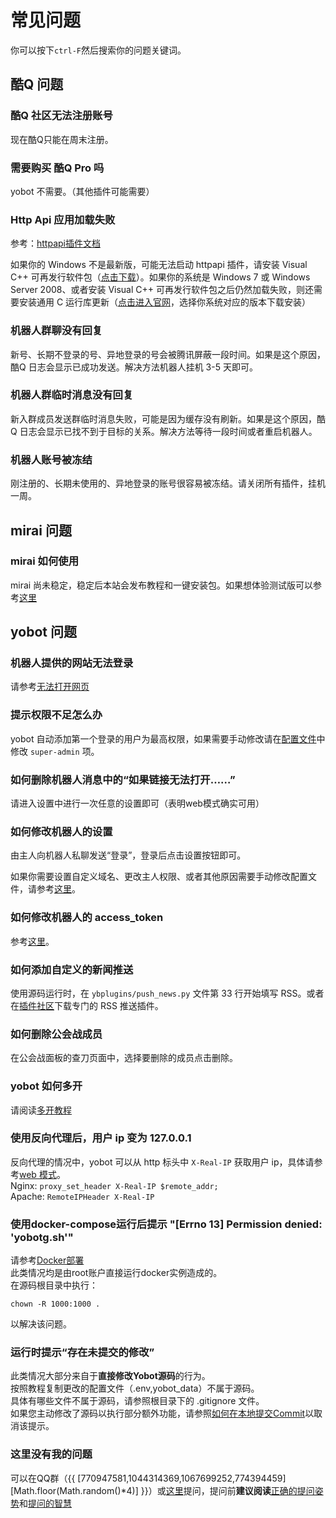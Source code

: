 # 常见问题

你可以按下`ctrl-F`然后搜索你的问题关键词。

## 酷Q 问题

### 酷Q 社区无法注册账号

现在酷Q只能在周末注册。

### 需要购买 酷Q Pro 吗

yobot 不需要。（其他插件可能需要）

### Http Api 应用加载失败

参考：[httpapi插件文档](https://cqhttp.cc/docs/)

如果你的 Windows 不是最新版，可能无法启动 httpapi 插件，请安装 Visual C++ 可再发行软件包（[点击下载](https://aka.ms/vs/16/release/vc_redist.x86.exe)）。如果你的系统是 Windows 7 或 Windows Server 2008、或者安装 Visual C++ 可再发行软件包之后仍然加载失败，则还需要安装通用 C 运行库更新（[点击进入官网](https://support.microsoft.com/zh-cn/help/3118401/update-for-universal-c-runtime-in-windows)，选择你系统对应的版本下载安装）

### 机器人群聊没有回复

新号、长期不登录的号、异地登录的号会被腾讯屏蔽一段时间。如果是这个原因，酷Q 日志会显示已成功发送。解决方法机器人挂机 3-5 天即可。

### 机器人群临时消息没有回复

新入群成员发送群临时消息失败，可能是因为缓存没有刷新。如果是这个原因，酷Q 日志会显示已找不到于目标的关系。解决方法等待一段时间或者重启机器人。

### 机器人账号被冻结

刚注册的、长期未使用的、异地登录的账号很容易被冻结。请关闭所有插件，挂机一周。

## mirai 问题

### mirai 如何使用

mirai 尚未稳定，稳定后本站会发布教程和一键安装包。如果想体验测试版可以参考[这里](../install/mirai.md)

## yobot 问题

### 机器人提供的网站无法登录

请参考[无法打开网页](./cannot-open-webpage.md)

### 提示权限不足怎么办

yobot 自动添加第一个登录的用户为最高权限，如果需要手动修改请在[配置文件](./configuration.md)中修改 `super-admin` 项。

### 如何删除机器人消息中的“如果链接无法打开……”

请进入设置中进行一次任意的设置即可（表明web模式确实可用）

### 如何修改机器人的设置

由主人向机器人私聊发送“登录”，登录后点击设置按钮即可。

如果你需要设置自定义域名、更改主人权限、或者其他原因需要手动修改配置文件，请参考[这里](./configuration.md)。

### 如何修改机器人的 access_token

参考[这里](./access-token.md)。

### 如何添加自定义的新闻推送

使用源码运行时，在 `ybplugins/push_news.py` 文件第 33 行开始填写 RSS。或者在[插件社区](https://cqp.cc/b/app)下载专门的 RSS 推送插件。

### 如何删除公会战成员

在公会战面板的查刀页面中，选择要删除的成员点击删除。

### yobot 如何多开

请阅读[多开教程](./multi-instance.md)

### 使用反向代理后，用户 ip 变为 127.0.0.1

反向代理的情况中，yobot 可以从 http 标头中 `X-Real-IP` 获取用户 ip，具体请参考[web 模式](./web-mode.md)。  
Nginx: `proxy_set_header X-Real-IP $remote_addr;`  
Apache: `RemoteIPHeader X-Real-IP`

### 使用docker-compose运行后提示 "[Errno 13] Permission denied: 'yobotg.sh'"

请参考[Docker部署](../install/docker.md)  
此类情况均是由root账户直接运行docker实例造成的。  
在源码根目录中执行：  
```shell script
chown -R 1000:1000 .
```
以解决该问题。  

### 运行时提示“存在未提交的修改”

此类情况大部分来自于**直接修改Yobot源码**的行为。  
按照教程复制更改的配置文件（.env,yobot_data）不属于源码。  
具体有哪些文件不属于源码，请参照根目录下的 .gitignore 文件。  
如果您主动修改了源码以执行部分额外功能，请参照[如何在本地提交Commit](https://github.com/yuudi/yobot/issues/136#issuecomment-635958636)以取消该提示。

### 这里没有我的问题

可以在QQ群（{{ [770947581,1044314369,1067699252,774394459][Math.floor(Math.random()*4)] }}）或[这里](https://github.com/yuudi/yobot/issues)提问，提问前**建议阅读**[正确的提问姿势](https://github.com/tangx/Stop-Ask-Questions-The-Stupid-Ways/blob/master/README.md)和[提问的智慧](https://github.com/ryanhanwu/How-To-Ask-Questions-The-Smart-Way/blob/master/README-zh_CN.md)

